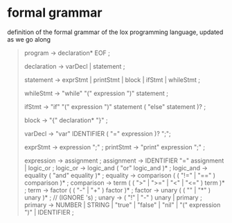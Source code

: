 # formal grammar
definition of the formal grammar of the lox programming language, updated as we go along

> program -> declaration* EOF ;
>
> declaration -> varDecl | statement ;
>
> statement -> exprStmt | printStmt | block | ifStmt | whileStmt ;
>
> whileStmt -> "while" "(" expression ")" statement ;
>
> ifStmt -> "if" "(" expression ")" statement ( "else" statement )? ;
>
> block -> "{" declaration* "}" ;
> 
> varDecl -> "var" IDENTIFIER ( "=" expression )? ";";
>
> exprStmt -> expression ";" ;
> printStmt -> "print" expression ";" ;
>
> expression -> assignment ;
> assignment -> IDENTIFIER "=" assignment | logic_or ;
> logic_or -> logic_and ( "or" logic_and )* ;
> logic_and -> equality ( "and" equality )* ;
> equality -> comparison ( ( "!=" | "==" ) comparison )* ;
> comparison -> term ( ( ">" | ">=" | "<" | "<=" ) term )* ;
> term -> factor ( ( "-" | "+" ) factor )* ;
> factor -> unary ( ( "\" | "\*" ) unary )\* ; // (IGNORE \'s) ;
> unary -> ( "!" | "-" ) unary | primary ;
> primary -> NUMBER | STRING | "true" | "false" | "nil" | "(" expression ")" | IDENTIFIER ;

